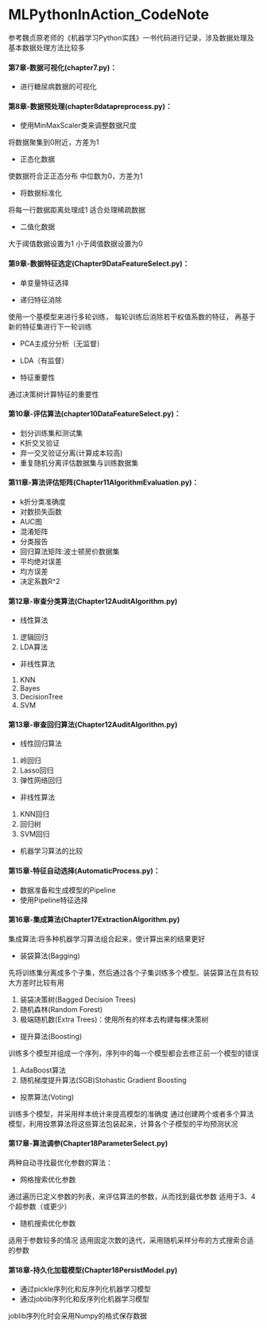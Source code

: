 # MLPythonInAction_CodeNote
参考魏贞原老师的《机器学习Python实践》一书代码进行记录，涉及数据处理及基本数据处理方法比较多

#### **第7章-数据可视化(chapter7.py)：**

- 进行糖尿病数据的可视化

#### **第8章-数据预处理(chapter8datapreprocess.py)：**
- 使用MinMaxScaler类来调整数据尺度

将数据聚集到0附近，方差为1

- 正态化数据

使数据符合正正态分布
中位数为0，方差为1

- 将数据标准化

将每一行数据距离处理成1
适合处理稀疏数据

- 二值化数据

大于阈值数据设置为1
小于阈值数据设置为0

#### **第9章-数据特征选定(Chapter9DataFeatureSelect.py)：**

- 单变量特征选择


- 递归特征消除

使用一个基模型来进行多轮训练，
每轮训练后消除若干权值系数的特征，
再基于新的特征集进行下一轮训练 


- PCA主成分分析（无监督）


- LDA（有监督）


- 特征重要性

通过决策树计算特征的重要性

#### **第10章-评估算法(chapter10DataFeatureSelect.py)：**

- 划分训练集和测试集
- K折交叉验证
- 弃一交叉验证分离(计算成本较高)
- 重复随机分离评估数据集与训练数据集

#### **第11章-算法评估矩阵(Chapter11AlgorithmEvaluation.py)：**

- k折分类准确度
- 对数损失函数
- AUC图
- 混淆矩阵
- 分类报告
- 回归算法矩阵:波士顿房价数据集
- 平均绝对误差
- 均方误差
- 决定系数R^2

#### **第12章-审查分类算法(Chapter12AuditAlgorithm.py)**
- 线性算法

1. 逻辑回归
1. LDA算法

- 非线性算法

1. KNN
1. Bayes
1. DecisionTree
1. SVM


#### **第13章-审查回归算法(Chapter12AuditAlgorithm.py)**
- 线性回归算法

1. 岭回归
1. Lasso回归
2. 弹性网络回归

- 非线性算法

1. KNN回归
1. 回归树
1. SVM回归

- 机器学习算法的比较


#### **第15章-特征自动选择(AutomaticProcess.py)：**

- 数据准备和生成模型的Pipeline
- 使用Pipeline特征选择


#### **第16章-集成算法(Chapter17ExtractionAlgorithm.py)**

集成算法:将多种机器学习算法组合起来，使计算出来的结果更好

- 装袋算法(Bagging)

先将训练集分离成多个子集，然后通过各个子集训练多个模型。装袋算法在具有较大方差时比较有用

1. 装袋决策树(Bagged Decision Trees)
2. 随机森林(Random Forest)
3. 极端随机数(Extra Trees)：使用所有的样本去构建每棵决策树


- 提升算法(Boosting)

训练多个模型并组成一个序列，序列中的每一个模型都会去修正前一个模型的错误

1. AdaBoost算法
2. 随机梯度提升算法(SGB)Stohastic Gradient Boosting


- 投票算法(Voting)

训练多个模型，并采用样本统计来提高模型的准确度
通过创建两个或者多个算法模型，利用投票算法将这些算法包装起来，计算各个子模型的平均预测状况

#### **第17章-算法调参(Chapter18ParameterSelect.py)**

两种自动寻找最优化参数的算法：

- 网格搜索优化参数

通过遍历已定义参数的列表，来评估算法的参数，从而找到最优参数
适用于3、4个超参数（或更少）
- 随机搜索优化参数

适用于参数较多的情况
适用固定次数的迭代，采用随机采样分布的方式搜索合适的参数

#### **第18章-持久化加载模型(Chapter18PersistModel.py)**

- 通过pickle序列化和反序列化机器学习模型
- 通过joblib序列化和反序列化机器学习模型

joblib序列化时会采用Numpy的格式保存数据
